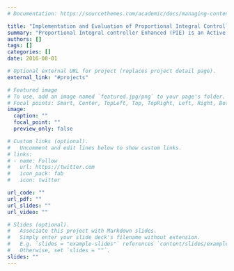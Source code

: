 ```yaml
---
# Documentation: https://sourcethemes.com/academic/docs/managing-content/

title: "Implementation and Evaluation of Proportional Integral Controller Enhanced (PIE) Algorithm in ns-3"
summary: "Proportional Integral controller Enhanced (PIE) is an Active Queue Management (AQM) mechanism designed to address the problem of bufferbloat. We implemented it as a module for ns-3 and showed that the results obtained from it are in line with those obtained from the ns-2 model of PIE."
authors: []
tags: []
categories: []
date: 2016-08-01

# Optional external URL for project (replaces project detail page).
external_link: "#projects"

# Featured image
# To use, add an image named `featured.jpg/png` to your page's folder.
# Focal points: Smart, Center, TopLeft, Top, TopRight, Left, Right, BottomLeft, Bottom, BottomRight.
image:
  caption: ""
  focal_point: ""
  preview_only: false

# Custom links (optional).
#   Uncomment and edit lines below to show custom links.
# links:
# - name: Follow
#   url: https://twitter.com
#   icon_pack: fab
#   icon: twitter

url_code: ""
url_pdf: ""
url_slides: ""
url_video: ""

# Slides (optional).
#   Associate this project with Markdown slides.
#   Simply enter your slide deck's filename without extension.
#   E.g. `slides = "example-slides"` references `content/slides/example-slides.md`.
#   Otherwise, set `slides = ""`.
slides: ""
---
```

